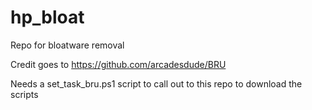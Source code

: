 # hp_bloat
Repo for bloatware removal

Credit goes to https://github.com/arcadesdude/BRU

Needs a set_task_bru.ps1 script to call out to this repo to download the scripts
